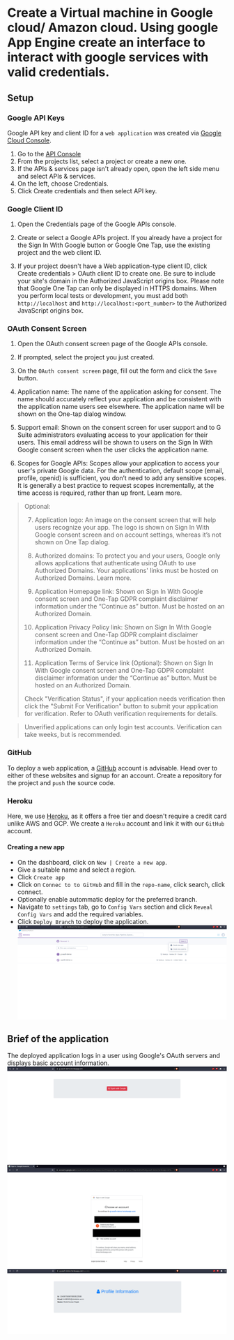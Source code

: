 # Create a Virtual machine in Google cloud/ Amazon cloud. Using google App Engine create an interface to interact with google services with valid credentials.

## Setup

### Google API Keys
Google API key and client ID for a ```web application``` was created via [Google Cloud Console](https://console.cloud.google.com/).

1. Go to the [API Console](https://console.developers.google.com/)
2. From the projects list, select a project or create a new one.
3. If the APIs & services page isn't already open, open the left side menu and select APIs & services.
4. On the left, choose Credentials.
5. Click Create credentials and then select API key.

### Google Client ID
1. Open the Credentials page of the Google APIs console.
2. Create or select a Google APIs project. If you already have a project for the Sign In With Google button or Google One Tap, use the existing project and the web client ID.

3. If your project doesn't have a Web application-type client ID, click Create credentials > OAuth client ID to create one. Be sure to include your site's domain in the Authorized JavaScript origins box. Please note that Google One Tap can only be displayed in HTTPS domains. When you perform local tests or development, you must add both ```http://localhost``` and ```http://localhost:<port_number>``` to the Authorized JavaScript origins box.

### OAuth Consent Screen
1. Open the OAuth consent screen page of the Google APIs console.
2. If prompted, select the project you just created.
3. On the ```OAuth consent screen``` page, fill out the form and click the ```Save``` button.

4. Application name: The name of the application asking for consent. The name should accurately reflect your application and be consistent with the application name users see elsewhere. The application name will be shown on the One-tap dialog window.

5. Support email: Shown on the consent screen for user support and to G Suite administrators evaluating access to your application for their users. This email address will be shown to users on the Sign In With Google consent screen when the user clicks the application name.

6. Scopes for Google APIs: Scopes allow your application to access your user's private Google data. For the authentication, default scope (email, profile, openid) is sufficient, you don’t need to add any sensitive scopes. It is generally a best practice to request scopes incrementally, at the time access is required, rather than up front. Learn more.

> Optional:
>
> 7. Application logo: An image on the consent screen that will help users recognize your app. The logo is shown on Sign In With Google consent screen and on account settings, whereas it’s not shown on One Tap dialog.
>
> 8. Authorized domains: To protect you and your users, Google only allows applications that authenticate using OAuth to use Authorized Domains. Your applications' links must be hosted on Authorized Domains. Learn more.
>
>9. Application Homepage link: Shown on Sign In With Google consent screen and One-Tap GDPR complaint disclaimer information under the “Continue as” button. Must be hosted on an Authorized Domain.
>
>10. Application Privacy Policy link: Shown on Sign In With Google consent screen and One-Tap GDPR complaint disclaimer information under the “Continue as” button. Must be hosted on an Authorized Domain.
>
>11. Application Terms of Service link (Optional): Shown on Sign In With Google consent screen and One-Tap GDPR complaint disclaimer information under the “Continue as” button. Must be hosted on an Authorized Domain.
>
>Check "Verification Status", if your application needs verification then click the "Submit For Verification" button to submit your application for verification. Refer to OAuth verification requirements for details.

> Unverified applications can only login test accounts. Verification can take weeks, but is recommended.


### GitHub
To deploy a web application, a [GitHub](https://github.com) account is advisable.
Head over to either of these websites and signup for an account. Create a repository for the project and ```push``` the source code.

### Heroku
Here, we use [Heroku](https://heroku.com), as it offers a free tier and doesn't require a credit card unlike AWS and GCP.
We create a ```Heroku``` account and link it with our ```GitHub``` account.

#### Creating a new app
- On the dashboard, click on ```New | Create a new app```.
- Give a suitable name and select a region.
- Click ```Create app```
- Click on ```Connec to to GitHub``` and fill in the ```repo-name```, click search, click connect.
- Optionally enable autommatic deploy for the preferred branch.
- Navigate to ```settings``` tab, go to ```Config Vars``` section and click ```Reveal Config Vars``` and add
  the required variables.
- Click ```Deploy Branch``` to deploy the application.
![Heroku Dashboard](./steps/heroku.png)

## Brief of the application
The deployed application logs in a user using Google's OAuth servers and displays basic account information.
![Homepage](./steps/before.png)
![Signin screen](./steps/during.png)
![Final Page](./steps/after.png)
